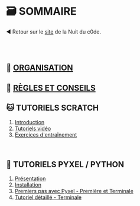 # 🗃️ SOMMAIRE

◀️ Retour sur le [site](https://www.nuitducode.net/) de la Nuit du c0de.

<br /><br />

## 🧩 [ORGANISATION](organisation/)

## 📑 [RÈGLES ET CONSEILS](regles-conseils/)

## 🐱 TUTORIELS SCRATCH
1. [Introduction](SCRATCH/01-introduction/)
2. [Tutoriels vidéo](SCRATCH/02-videos/)
3. [Exercices d'entraînement](SCRATCH/03-entrainements/)


<br />

## 🐍 TUTORIELS PYXEL / PYTHON
1. [Présentation](PYTHON/01-presentation/)
2. [Installation](PYTHON/02-installation/)
3. [Premiers pas avec Pyxel - Première et Terminale](PYTHON/Premiers%20pas%20avec%20Pyxel%20-%20Première%20et%20Terminale/Tutoriel-01/)
4. [Tutoriel détaillé - Terminale](PYTHON/Tutoriel%20détaillé%20-%20Terminale/Créer%20une%20application%20Pyxel/)
